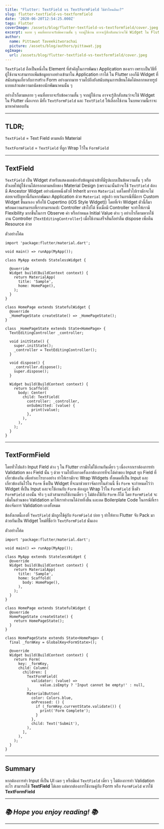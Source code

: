 ```yaml
---
title: "Flutter: TextField vs TextFormField ใช้ตัวไหนดีนะ?"
slug: flutter-textfield-vs-textformfield
date: '2020-06-20T12:54:25.000Z'
tags: Flutter
coverImage: /assets/blog/flutter-textfield-vs-textformfield/cover.jpeg
excerpt: หลาย ๆ คนที่อยากจะรับข้อความสั้น ๆ จากผู้ใช้งาน อาจจะรู้สึกสับสนว่าจะใช้ Widget ใน Flutter เนื่องจาก มีทั้ง TextFormField และ TextField ให้เลือกใช้งาน ในบทความนี้เราจะมาหาคำตอบกัน
author:
  name: Pittawat Taveekitworachai
  picture: /assets/blog/authors/pittawat.jpg
ogImage:
  url: /assets/blog/flutter-textfield-vs-textformfield/cover.jpeg
---
```


`TextField` ถือเป็นหนึ่งใน Element ที่สำคัญในการพัฒนา Application ของเรา เพราะเป็นวิธีที่ผู้ใช้งานจะสามารถเพิ่มข้อมูลบางอย่างเข้ามาใน Application เราได้ ใน Flutter เองก็มี Widget ที่สนับสนุนเกี่ยวกับการสร้าง Form อย่างมากมาย รวมไปถึงยังสนับสนุนการเขียนโค้ดได้หลากหลายรูปแบบแล้วแต่ความถนัดของนักพัฒนาคนนั้น ๆ

อย่างไรก็ตามหลาย ๆ คนที่อยากจะรับข้อความสั้น ๆ จากผู้ใช้งาน อาจจะรู้สึกสับสนว่าจะใช้ Widget ใน Flutter เนื่องจาก มีทั้ง `TextFormField` และ `TextField` ให้เลือกใช้งาน ในบทความนี้เราจะมาหาคำตอบกัน

---

## TLDR;

`TextField` = Text Field ตามหลัก Material

`TextFormField` = `TextField` ที่ถูก Wrap ไว้ใน `FormField`

---

## TextField

`TextField` เป็น Widget สำหรับแสดงผลช่องรับข้อมูลนำเข้าที่มีรูปแบบเป็นข้อความสั้น ๆ หรือตัวเลขให้ผู้ใช้งานได้กรอกตามหลักของ Material Design (เพราะฉะนั้นถ้าจะใช้ `TextField` ต้องมี Ancestor Widget อย่างน้อยหนึ่งตัวที่ Inherit มาจาก `Material` แต่โดยทั่วไปเรามักจะไม่ค่อยเจอปัญหานี้กันหากพัฒนา Application ด้วย `Material` อยู่แล้ว ยกเว้นกรณีที่มีการ Custom Widget ขึ้นมาเอง หรือใช้ Cupertino (iOS Style Widget)) โดยที่เจ้า Widget ตัวนี้ก็มาพร้อมความสามารถที่เราสามารถแปะ Controller เข้าไปได้ ซึ่งเมื่อมี Controller จะทำให้เรามี Flexibility มากขึ้นในการ Observe ค่า หรือกำหนด Initial Value ต่าง ๆ อย่างไรก็ตามหากใช้งาน Controller (`TextEditingController`) เมื่อใช้งานเสร็จสิ้นก็อย่าลืม dispose เพื่อคืน Resource ด้วย

ตัวอย่างโค้ด

    import 'package:flutter/material.dart';
    
    void main() => runApp(MyApp());
    
    class MyApp extends StatelessWidget {
    
      @override
      Widget build(BuildContext context) {
        return MaterialApp(
          title: 'Sample',
          home: HomePage(),
        );
      }
    }
    
    class HomePage extends StatefulWidget {
      @override
      _HomePageState createState() => _HomePageState();
    }
    
    class _HomePageState extends State<HomePage> {
      TextEditingController _controller;
    
      void initState() {
        super.initState();
        _controller = TextEditingController();
      }
    
      void dispose() {
        _controller.dispose();
        super.dispose();
      }
    
      Widget build(BuildContext context) {
        return Scaffold(
          body: Center(
            child: TextField(
              controller: _controller,
              onSubmitted: (value) {
                print(value);
              },
            ),
          ),
        );
      }
    }

---

## TextFormField

โดยทั่วไปแล้ว Input Field ต่าง ๆ ใน Flutter เรามักไม่ใช้งานกันเดี่ยว ๆ เนื่องจากเราต้องการทำ Validation ของ Field นั้น ๆ ด้วย รวมไปถึงบางครั้งเอาต้องการที่จะได้ค่าของ Input ทุก Field ที่เกี่ยวข้องกัน เพื่อทำอะไรบางอย่าง ทำให้เรามักจะ Wrap Widgets ทั้งหมดที่เป็น Input และเกี่ยวข้องกันไว้ใน `Form` ซึ่งเป็น Widget ที่จะมาช่วยเราจัดการในส่วนนี้ ซึ่ง `Form` จะกำหนดไว้ว่า Widget ที่เป็น Input และจะใช้งานกับ `Form` ต้องถูก Wrap ไว้ใน `FormField` ซึ่งตัว `FormField` เองนั้น จริง ๆ แล้วสามารถใช้งานเดี่ยว ๆ ไม่ต้องใช้กับ `Form` ก็ได้ โดย `FormField` จะเพิ่มในส่วนของ Validation มาให้เราทำงานได้ง่ายยิ่งขึ้น และลด Boilerplate Code ในกรณีที่เราต้องจัดการ Validation เองทั้งหมด

ข้อสังเกตนี้เองที่ `TextField` มักถูกใช้คู่กับ `FormField` บ่อย ๆ ทำให้ทาง Flutter จับ Pack มาด้วยกันเป็น Widget ใหม่ที่ชื่อว่า `TextFormField` นั่นเอง

ตัวอย่างโค้ด

    import 'package:flutter/material.dart';
    
    void main() => runApp(MyApp());
    
    class MyApp extends StatelessWidget {
      @override
      Widget build(BuildContext context) {
        return MaterialApp(
          title: 'Sample',
          home: Scaffold(
            body: HomePage(),
          ),
        );
      }
    }
    
    class HomePage extends StatefulWidget {
      @override
      HomePageState createState() {
        return HomePageState();
      }
    }
    
    class HomePageState extends State<HomePage> {
      final _formKey = GlobalKey<FormState>();
    
      @override
      Widget build(BuildContext context) {
        return Form(
          key: _formKey,
          child: Column(
            children: [
              TextFormField(
                validator: (value) =>
                    value.isEmpty ? 'Input cannot be empty!' : null,
              ),
              MaterialButton(
                color: Colors.blue,
                onPressed: () {
                  if (_formKey.currentState.validate()) {
                    print('Form Complete');
                  }
                },
                child: Text('Submit'),
              ),
            ],
          ),
        );
      }
    }

---

## Summary

หากต้องการทำ Input ที่เป็น UI เฉย ๆ หรือมีแค่ `TextField` เดี่ยว ๆ ไม่ต้องการทำ Validation อะไร สามารถใช้ **TextField** ได้เลย แต่หากต้องการใช้งานคู่กับ Form หรือ `FormField` ควรใช้ **TextFormField**

---

## *📚 Hope you enjoy reading! 📚*

---
